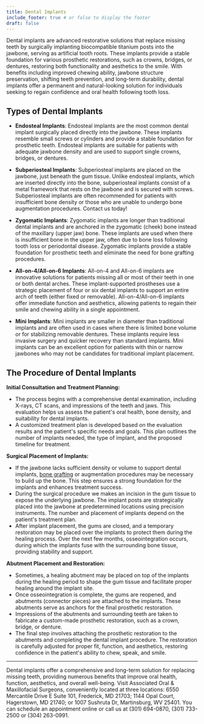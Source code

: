```yaml
---
title: Dental Implants
include_footer: true # or false to display the footer
draft: false
---
```


Dental implants are advanced restorative solutions that replace missing teeth by surgically implanting biocompatible titanium posts into the jawbone, serving as artificial tooth roots. These implants provide a stable foundation for various prosthetic restorations, such as crowns, bridges, or dentures, restoring both functionality and aesthetics to the smile. With benefits including improved chewing ability, jawbone structure preservation, shifting teeth prevention, and long-term durability, dental implants offer a permanent and natural-looking solution for individuals seeking to regain confidence and oral health following tooth loss.

## Types of Dental Implants

- **Endosteal Implants**: Endosteal implants are the most common dental implant surgically placed directly into the jawbone. These implants resemble small screws or cylinders and provide a stable foundation for prosthetic teeth. Endosteal implants are suitable for patients with adequate jawbone density and are used to support single crowns, bridges, or dentures.

- **Subperiosteal Implants**: Subperiosteal implants are placed on the jawbone, just beneath the gum tissue. Unlike endosteal implants, which are inserted directly into the bone, subperiosteal implants consist of a metal framework that rests on the jawbone and is secured with screws. Subperiosteal implants are often recommended for patients with insufficient bone density or those who are unable to undergo bone augmentation procedures. Contact us today!

- **Zygomatic Implants**: Zygomatic implants are longer than traditional dental implants and are anchored in the zygomatic (cheek) bone instead of the maxillary (upper jaw) bone. These implants are used when there is insufficient bone in the upper jaw, often due to bone loss following tooth loss or periodontal disease. Zygomatic implants provide a stable foundation for prosthetic teeth and eliminate the need for bone grafting procedures.

- **All-on-4/All-on-6 Implants**: All-on-4 and All-on-6 implants are innovative solutions for patients missing all or most of their teeth in one or both dental arches. These implant-supported prostheses use a strategic placement of four or six dental implants to support an entire arch of teeth (either fixed or removable). All-on-4/All-on-6 implants offer immediate function and aesthetics, allowing patients to regain their smile and chewing ability in a single appointment.

- **Mini Implants**: Mini implants are smaller in diameter than traditional implants and are often used in cases where there is limited bone volume or for stabilizing removable dentures. These implants require less invasive surgery and quicker recovery than standard implants. Mini implants can be an excellent option for patients with thin or narrow jawbones who may not be candidates for traditional implant placement.

## The Procedure of Dental Implants

**Initial Consultation and Treatment Planning:**

- The process begins with a comprehensive dental examination, including X-rays, CT scans, and impressions of the teeth and jaws. This evaluation helps us assess the patient's oral health, bone density, and suitability for dental implants.
- A customized treatment plan is developed based on the evaluation results and the patient's specific needs and goals. This plan outlines the number of implants needed, the type of implant, and the proposed timeline for treatment.

**Surgical Placement of Implants:**

- If the jawbone lacks sufficient density or volume to support dental implants, [bone grafting](/services/bone-grafting) or augmentation procedures may be necessary to build up the bone. This step ensures a strong foundation for the implants and enhances treatment success.
- During the surgical procedure we makes an incision in the gum tissue to expose the underlying jawbone. The implant posts are strategically placed into the jawbone at predetermined locations using precision instruments. The number and placement of implants depend on the patient's treatment plan.
- After implant placement, the gums are closed, and a temporary restoration may be placed over the implants to protect them during the healing process. Over the next few months, osseointegration occurs, during which the implants fuse with the surrounding bone tissue, providing stability and support.

**Abutment Placement and Restoration:**

- Sometimes, a healing abutment may be placed on top of the implants during the healing period to shape the gum tissue and facilitate proper healing around the implant site.
- Once osseointegration is complete, the gums are reopened, and abutments (connector pieces) are attached to the implants. These abutments serve as anchors for the final prosthetic restoration.
- Impressions of the abutments and surrounding teeth are taken to fabricate a custom-made prosthetic restoration, such as a crown, bridge, or denture.
- The final step involves attaching the prosthetic restoration to the abutments and completing the dental implant procedure. The restoration is carefully adjusted for proper fit, function, and aesthetics, restoring confidence in the patient's ability to chew, speak, and smile.

---

Dental implants offer a comprehensive and long-term solution for replacing missing teeth, providing numerous benefits that improve oral health, function, aesthetics, and overall well-being. Visit Associated Oral & Maxillofacial Surgeons, conveniently located at three locations: 6550 Mercantile Drive E Suite 101, Frederick, MD 21703; 1144 Opal Court, Hagerstown, MD 21740; or 1007 Sushruta Dr, Martinsburg, WV 25401. You can schedule an appointment online or call us at (301) 694-0870, (301) 733-2500 or (304) 263-0991.
